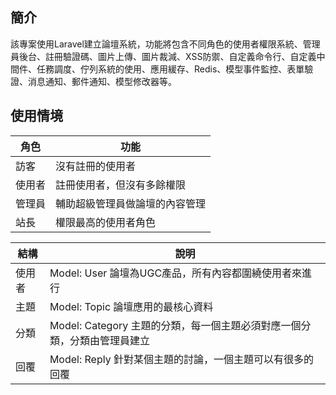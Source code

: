 ## 簡介

該專案使用Laravel建立論壇系統，功能將包含不同角色的使用者權限系統、管理員後台、註冊驗證碼、圖片上傳、圖片裁減、XSS防禦、自定義命令行、自定義中間件、任務調度、佇列系統的使用、應用緩存、Redis、模型事件監控、表單驗證、消息通知、郵件通知、模型修改器等。

## 使用情境

|角色|功能|
|-------------|-------------|
|訪客|沒有註冊的使用者|
|使用者|註冊使用者，但沒有多餘權限|
|管理員|輔助超級管理員做論壇的內容管理|
|站長|權限最高的使用者角色|

|結構|說明|
|-------------|-------------|
|使用者|Model: User 論壇為UGC產品，所有內容都圍繞使用者來進行|
|主題|Model: Topic 論壇應用的最核心資料|
|分類|Model: Category 主題的分類，每一個主題必須對應一個分類，分類由管理員建立|
|回覆|Model: Reply 針對某個主題的討論，一個主題可以有很多的回覆|
